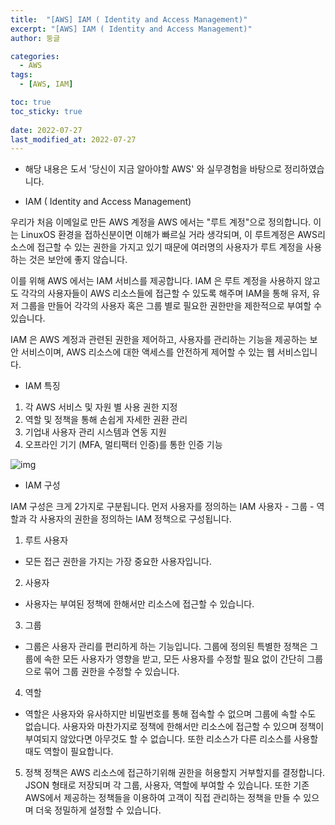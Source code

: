 ```yaml
---
title:  "[AWS] IAM ( Identity and Access Management)"
excerpt: "[AWS] IAM ( Identity and Access Management)"
author: 둥글

categories:
  - AWS
tags:
  - [AWS, IAM]

toc: true
toc_sticky: true
 
date: 2022-07-27
last_modified_at: 2022-07-27
---
```


- 해당 내용은 도서 '당신이 지금 알아야할 AWS' 와
실무경험을 바탕으로 정리하였습니다.

- IAM ( Identity and Access Management)

 우리가 처음 이메일로 만든 AWS 계정을  AWS 에서는
"루트 계정"으로 정의합니다.
이는 LinuxOS 환경을 접하신분이면 이해가 빠르실 거라 생각되며, 이 루트계정은 AWS리소스에 접근할 수 있는 권한을 가지고 있기 때문에 여러명의 사용자가 루트 계정을 사용하는 것은 보안에 좋지 않습니다.

이를 위해 AWS 에서는 IAM 서비스를 제공합니다.
IAM 은 루트 계정을 사용하지 않고도 각각의 사용자들이 AWS 리소스들에 접근할 수 있도록 해주며 IAM을 통해 유저, 유저 그룹을 만들어 각각의 사용자 혹은 그룹 별로 필요한 권한만을 제한적으로 부여할 수 있습니다.

IAM 은 AWS 계정과 관련된 권한을 제어하고, 사용자를 관리하는 기능을 제공하는 보안 서비스이며, AWS 리소스에 대한 액세스를 안전하게 제어할 수 있는 웹 서비스입니다.



- IAM 특징
1. 각 AWS 서비스 및 자원 별 사용 권한 지정
2. 역할 및 정책을 통해 손쉽게 자세한 권환 관리
3. 기업내 사용자 관리 시스템과 연동 지원
4. 오프라인 기기 (MFA, 멀티팩터 인증)를 통한 인증 기능


![img](https://docs.aws.amazon.com/ko_kr/IAM/latest/UserGuide/images/intro-diagram%20_policies_800.png)

- IAM 구성

IAM 구성은 크게 2가지로 구분됩니다. 먼저 사용자를 정의하는 IAM 사용자 - 그룹 - 역할과 각 사용자의 권한을 정의하는 IAM 정책으로 구성됩니다.

1. 루트 사용자
- 모든 접근 권한을 가지는 가장 중요한 사용자입니다.

2. 사용자
- 사용자는 부여된 정책에 한해서만 리소스에 접근할 수 있습니다.

3. 그룹
- 그룹은 사용자 관리를 편리하게 하는 기능입니다. 그룹에 정의된 특별한 정책은 그룹에 속한 모든 사용자가 영향을 받고,
모든 사용자를 수정할 필요 없이 간단히 그룹으로 묶어 그룹 권한을 수정할 수 있습니다.

4. 역할
- 역할은 사용자와 유사하지만 비밀번호를 통해 접속할 수 없으며 그룹에 속할 수도 없습니다.
사용자와 마찬가지로 정책에 한해서만 리소스에 접근할 수 있으며 정책이 부여되지 않았다면 아무것도 할 수 없습니다.
또한 리소스가 다른 리소스를 사용할 때도 역할이 필요합니다.

5. 정책
정책은  AWS 리소스에 접근하기위해 권한을 허용할지 거부할지를 결정합니다. JSON 형태로 저장되며 각 그룹, 사용자, 역할에 부여할 수 있습니다. 또한 기존 AWS에서 제공하는 정책들을 이용하여 고객이 직접 관리하는 정책을 만들 수 있으며 더욱 정밀하게 설정할 수 있습니다.